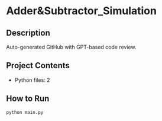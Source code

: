 # Adder&Subtractor_Simulation

## Description
Auto-generated GitHub with GPT-based code review.

## Project Contents
- Python files: 2

## How to Run
```
python main.py
```
